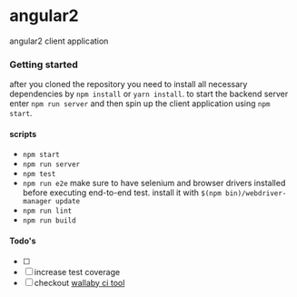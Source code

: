# angular2
angular2 client application

### Getting started
after you cloned the repository you need to install all necessary
dependencies by `npm install` or `yarn install`.
to start the backend server enter `npm run server` and then
spin up the client application using `npm start`.

#### scripts
- `npm start`
- `npm run server`
- `npm test`
- `npm run e2e` make sure to have selenium and browser drivers installed before executing end-to-end test. install it with `$(npm bin)/webdriver-manager update`
- `npm run lint`
- `npm run build`


#### Todo's
- [ ] 
- [ ] increase test coverage
- [ ] checkout [wallaby ci tool](https://wallabyjs.com/)
